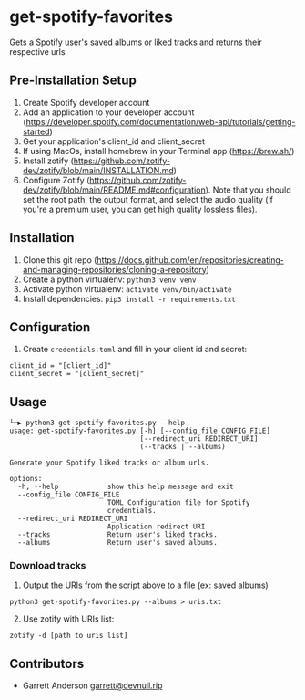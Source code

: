 # get-spotify-favorites
Gets a Spotify user's saved albums or liked tracks and returns their respective urls

## Pre-Installation Setup
1. Create Spotify developer account
1. Add an application to your developer account (https://developer.spotify.com/documentation/web-api/tutorials/getting-started)
1. Get your application's client_id and client_secret
1. If using MacOs, install homebrew in your Terminal app (https://brew.sh/)
1. Install zotify (https://github.com/zotify-dev/zotify/blob/main/INSTALLATION.md)
1. Configure Zotify (https://github.com/zotify-dev/zotify/blob/main/README.md#configuration). Note that you should set the root path, the output format, and select the audio quality (if you're a premium user, you can get high quality lossless files).

## Installation
1. Clone this git repo (https://docs.github.com/en/repositories/creating-and-managing-repositories/cloning-a-repository)
1. Create a python virtualenv:
  ```python3 venv venv```
1. Activate python virtualenv:
  ```activate venv/bin/activate```
1. Install dependencies:
  ```pip3 install -r requirements.txt```

## Configuration
1. Create `credentials.toml` and fill in your client id and secret:
  ```
client_id = "[client_id]"
client_secret = "[client_secret]"
  ```

## Usage
```
└─▶ python3 get-spotify-favorites.py --help
usage: get-spotify-favorites.py [-h] [--config_file CONFIG_FILE]
                                [--redirect_uri REDIRECT_URI]
                                (--tracks | --albums)

Generate your Spotify liked tracks or album urls.

options:
  -h, --help            show this help message and exit
  --config_file CONFIG_FILE
                        TOML Configuration file for Spotify
                        credentials.
  --redirect_uri REDIRECT_URI
                        Application redirect URI
  --tracks              Return user's liked tracks.
  --albums              Return user's saved albums.
```

### Download tracks
1. Output the URIs from the script above to a file (ex: saved albums)
```
python3 get-spotify-favorites.py --albums > uris.txt
```
2. Use zotify with URIs list:
```
zotify -d [path to uris list]
```

## Contributors
- Garrett Anderson <garrett@devnull.rip>
